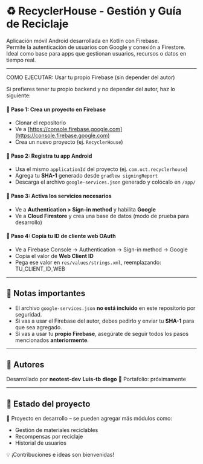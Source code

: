 # ♻️ RecyclerHouse - Gestión y Guía de Reciclaje

Aplicación móvil Android desarrollada en Kotlin con Firebase.  
Permite la autenticación de usuarios con Google y conexión a Firestore.  
Ideal como base para apps que gestionan usuarios, recursos o datos en tiempo real.

---

COMO EJECUTAR: Usar tu propio Firebase (sin depender del autor)

Si prefieres tener tu propio backend y no depender del autor, haz lo siguiente:

#### 🔹 Paso 1: Crea un proyecto en Firebase
- Clonar el repositorio
- Ve a [https://console.firebase.google.com](https://console.firebase.google.com)
- Crea un nuevo proyecto (ej. `RecyclerHouse`)

#### 🔹 Paso 2: Registra tu app Android

- Usa el mismo `applicationId` del proyecto (ej. `com.uct.recyclerhouse`)
- Agrega tu **SHA-1** generado desde `gradlew signingReport`
- Descarga el archivo `google-services.json` generado y colócalo en `/app/`

#### 🔹 Paso 3: Activa los servicios necesarios

- Ve a **Authentication > Sign-in method** y habilita **Google**
- Ve a **Cloud Firestore** y crea una base de datos (modo de prueba para desarrollo)

#### 🔹 Paso 4: Copia tu ID de cliente web OAuth

- Ve a Firebase Console → Authentication → Sign-in method → Google
- Copia el valor de **Web Client ID**
- Pega ese valor en `res/values/strings.xml`, reemplazando: <string name="default_web_client_id">TU_CLIENT_ID_WEB</string>

---

## 📌 Notas importantes

- El archivo `google-services.json` **no está incluido** en este repositorio por seguridad.
- Si vas a usar el Firebase del autor, debes pedirlo y enviar tu **SHA-1** para que sea agregado.
- Si vas a usar tu **propio Firebase**, asegúrate de seguir todos los pasos mencionados **anteriormente**.

---

## 🤝 Autores

Desarrollado por **neotest-dev** **Luis-tb** **diego**
🔗 Portafolio: próximamente

---

## 🧪 Estado del proyecto

🔧 Proyecto en desarrollo – se pueden agregar más módulos como:

- Gestión de materiales reciclables
- Recompensas por reciclaje
- Historial de usuarios

💡 ¡Contribuciones e ideas son bienvenidas!


